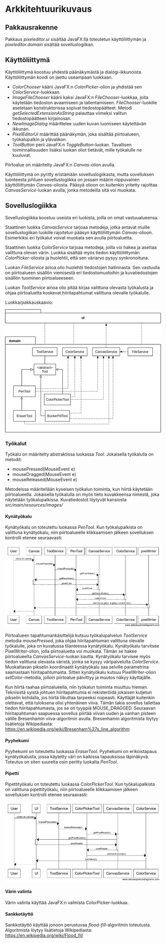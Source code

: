 # Arkkitehtuurikuvaus

## Pakkausrakenne

Pakkaus *pixeleditor.ui* sisältää JavaFX:llä toteutetun käyttöliittymän ja *pixeleditor.domain* sisältää sovelluslogiikan.

## Käyttöliittymä

Käyttöliittymä koostuu yhdestä päänäkymästä ja dialogi-ikkunoista. Käyttöliittymän koodi on jaettu useampaan luokkaan.

- *ColorChooser* käärii JavaFX:n *ColorPicker*-olion ja yhdistää sen *ColorService*-luokkaan.
- *ImageFileChooser* käärii kaksi JavaFX:n *FileChooser*-luokkaa, joita käytetään tiedoston avaamiseen ja tallentamiseen. *FileChooser*-luokille asetetaan konstruktorissa sopivat tiedostopäätteet. Metodi *getSelectedExtensionAsString* palauttaa viimeksi valitun tiedostopäätteen kirjainosan.
- *NewImageDialog* määrittelee uuden kuvan luomiseen käytettävän ikkunan.
- *PixelEditorUi* määrittää päänäkymän, joka sisältää piirtoalueen, työkalupalkin ja ylävalikon.
- *ToolButton* perii JavaFX:n *ToggleButton*-luokan. Tavallisen toiminnallisuuden lisäksi luokan oliot tietävät, mille työkalulle ne kuuluvat.

Piirtoalue on määritelty JavaFX:n *Canvas*-olion avulla.

Käyttöliittymä on pyritty eristämään sovelluslogiikasta, mutta sovelluksen luonteesta johtuen sovelluslogiikka on jossain määrin riippuvainen käyttöliittymän *Canvas*-oliosta. Pääsyä olioon on kuitenkin yritetty rajoittaa *CanvasService*-luokan avulla, jonka metodeilla sitä voi muokata.

## Sovelluslogiikka

Sovelluslogiikka koostuu useista eri luokista, joilla on omat vastuualueensa.

Staattinen luokka *CanvasService* tarjoaa metodeja, jotka antavat muille sovelluslogiikan luokille rajoitetun pääsyn käyttöliittymän *Canvas*-olioon. Esimerkiksi eri työkalut voivat muokata sen avulla piirtoaluetta.

Staattinen luokka *ColorService* tarjoaa metodeja, joilla voi hakea ja asettaa valittuna olevan värin. Luokka sisältää myös tiedon käyttöliittymän *ColorPicker*-oliosta ja huolehtii, että sen väriarvo pysyy synkronoituna.

Luokan *FileService* ainoa olio huolehtii tiedostojen hallinnasta. Sen vastuulla on piirtoalueen sisällön viemisestä eri tiedostomuotoihin ja kuvatiedostojen sisällön tuominen piirtoalueeseen.

Luokan *ToolService* ainoa olio pitää kirjaa valittuna olevasta työkalusta ja ohjaa piirtoaluetta koskevat hiiritapahtumat valittuna olevalle työkalulle.

Luokka/pakkauskaavio:

![Luokkakaavio](images/luokkakaavio.png)

### Työkalut

Työkalu on määritelty abstraktissa luokassa *Tool*. Jokaisella työkalulla on metodit:

- mousePressed(MouseEvent e)
- mouseDragged(MouseEvent e)
- mouseReleased(MouseEvent e)

Metodeissa määritellään kyseisen työkalun toiminta, kun hiirtä käytetään piirtoalueella. Jokaisella työkalulla on myös tieto kuvakkeensa nimestä, joka näytetään työkalupalkissa. Kuvatiedostot löytyvät kansiosta *src/main/resources/images/*

#### Kynätyökalu

Kynätyökalu on toteutettu luokassa *PenTool*. Kun työkalupalkista on valittuna kynätyökalu, niin piirtoalueelle klikkaamisen jälkeen sovelluksen kontrolli etenee seuraavasti:

![Kynätyökalun sekvenssi](images/sekvenssi1.png)

Piirtoalueen tapahtumankäsittelijä kutsuu työkalupalvelun *ToolService* metodia *mousePressed*, joka ohjaa hiiritapahtuman valittuna olevalle työkalulle, joka on kuvatussa tilanteessa kynätyökalu. Kynätyökalu tarvitsee PixelWriter-olion, jolla piirtoaluetta voi muokata. Tämän se hakee piirtoalueelta *CanvasService*-luokan kautta. Kynätyökalu tarvisee myös tiedon valittuna olevasta väristä, jonka se kysyy väripalvelulta *ColorService*. Muokattavan pikselin koordinaatit kynätyökalu saa selville parametrina saamastaan hiiritapahtumasta. Sitten kynätyökalu kutsuu PixelWriter-olion *setColor*-metodia, jolloin piirtoalue päivittyy ja muutos näkyy käyttäjälle.

Kun hiirtä raahaa piirtoalueella, niin työkalun toiminta muuttuu hieman. Teknisistä syistä johtuen hiiritapahtumia ei rekisteröidä jokaisen kuljetun pikselin kohdalla, jos hiirtä liikuttaa tarpeeksi nopeasti. Käyttäjät kuitenkin olettavat, että tuloksena olisi yhtenäinen viiva. Tämän takia sovellus tallettaa tiedon hiiritapahtumasta, jos se on tyyppiä MOUSE_DRAGGED. Seuraavan hiiritapahtuman saapuessa sovellus piirtää viivan uuden ja vanhan pisteen välille Bresenhamin viiva-algoritmin avulla. Bresenhamin algoritmista löytyy lisätietoja Wikipediasta: https://en.wikipedia.org/wiki/Bresenham%27s_line_algorithm

#### Pyyhekumi

Pyyhekumi on toteutettu luokassa *EraserTool*. Pyyhekumi on erikoistapaus kynätyökalusta, jossa käytetty väri on kaikissa tapauksissa läpinäkyvä. Toteutus on siten suurelta osin peritty luokalta *PenTool*.

#### Pipetti

Pipettityökalu on toteutettu luokassa *ColorPickerTool*. Kun työkalupalkista on valittuna pipettityökalu, niin piirtoalueelle klikkaamisen jälkeen sovelluksen kontrolli etenee seuraavasti:

![Pipettityökalun sekvenssi](images/sekvenssi2.png)

#### Värin valinta

Värin valinta käyttää JavaFX:n valmista ColorPicker-luokkaa.

#### Sankkotäyttö

Sankkotäyttö käyttää jonoon perustuvaa *flood-fill*-algoritmin toteutusta. Algoritmista löytyy lisätietoja Wikipediasta: https://en.wikipedia.org/wiki/Flood_fill